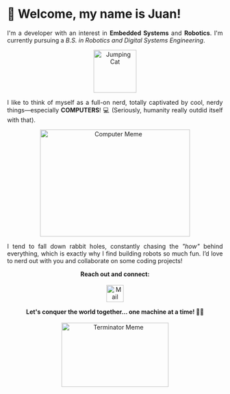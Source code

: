 # 👋 Welcome, my name is Juan!

<p align="justify">I'm a developer with an interest in <strong>Embedded Systems</strong> and <strong>Robotics</strong>. I'm currently pursuing a <i>B.S. in Robotics and Digital Systems Engineering</i>.</p>

<p align="center">
  <img src="https://media.tenor.com/CnP64S7lszwAAAAi/meme-cat-cat-meme.gif" alt="Jumping Cat" width="100" height="100"/>
</p>

<p align="justify">I like to think of myself as a full-on nerd, totally captivated by cool, nerdy things—especially <strong>COMPUTERS</strong>! 💻 (Seriously, humanity really outdid itself with that).</p>
  
<p align="center">
  <img src="https://github.com/user-attachments/assets/fc485b9f-8dcb-4363-bac2-03ba785214e5" alt="Computer Meme" width="350" height="250"/>
</p>

<p align="justify">I tend to fall down rabbit holes, constantly chasing the <i>"how"</i> behind everything, which is exactly why I find building robots so much fun. I’d love to nerd out with you and collaborate on some coding projects!</p>

<p align="center">
  <strong>Reach out and connect:</strong>
  <br>
  <br>
  <a href="mailto:fectec151@gmail.com">
    <img src="https://img.icons8.com/ios/452/mail.png" alt="Mail Icon" width="40" height="40"/>
  </a>
</p>

<p align="center">
  <strong>Let's conquer the world together... one machine at a time! 💪🤖</strong>
  <br>
  <br>
  <img src="https://github.com/user-attachments/assets/bb674767-7df0-40a2-813a-b518386f7e0b" alt="Terminator Meme" width="250" height="150"/>
</p>
